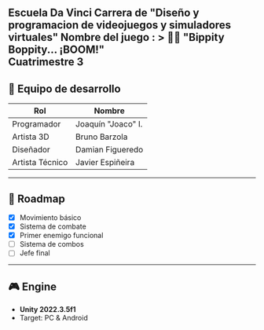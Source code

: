Escuela Da Vinci
Carrera de "Diseño y programacion de videojuegos y simuladores virtuales"
Nombre del juego : > 🧙‍♂️ **"Bippity Boppity... ¡BOOM!"**  
Cuatrimestre 3
---

## 👥 Equipo de desarrollo

| Rol         | Nombre            |
|------------|-------------------|
| Programador| Joaquín "Joaco" I.|
| Artista 3D | Bruno Barzola     |
| Diseñador  | Damian Figueredo  |
| Artista Técnico | Javier Espiñeira |

---

## 📅 Roadmap

- [x] Movimiento básico
- [x] Sistema de combate
- [x] Primer enemigo funcional
- [ ] Sistema de combos 
- [ ] Jefe final

---

## 🎮 Engine

- **Unity 2022.3.5f1**
- Target: PC & Android

